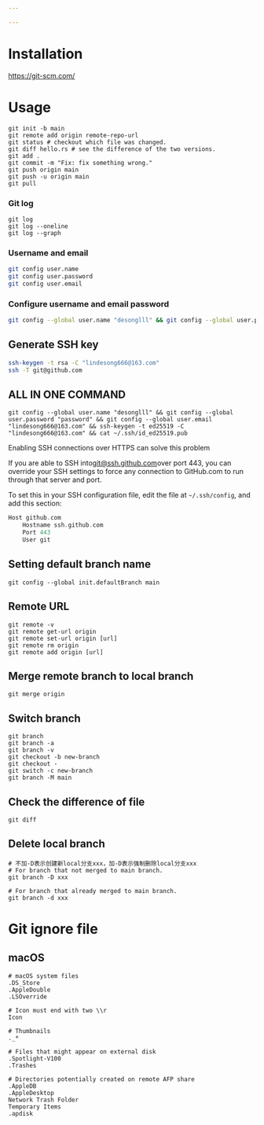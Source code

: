 ```yaml
---

---
```


# Installation

https://git-scm.com/

# Usage

```shell
git init -b main
git remote add origin remote-repo-url
git status # checkout which file was changed.
git diff hello.rs # see the difference of the two versions.
git add .
git commit -m "Fix: fix something wrong."
git push origin main
git push -u origin main
git pull
```

### Git log

```shell
git log
git log --oneline
git log --graph
```

### Username and email

```bash
git config user.name
git config user.password
git config user.email
```

### Configure username and email password

```bash
git config --global user.name "desonglll" && git config --global user.password "password" && git config --global user.email "lindesong666@163.com"
```

## Generate SSH key

```bash
ssh-keygen -t rsa -C "lindesong666@163.com"
ssh -T git@github.com
```

## ALL IN ONE COMMAND

```shell
git config --global user.name "desonglll" && git config --global user.password "password" && git config --global user.email "lindesong666@163.com" && ssh-keygen -t ed25519 -C "lindesong666@163.com" && cat ~/.ssh/id_ed25519.pub
```

Enabling SSH connections over HTTPS can solve this problem

If you are able to SSH into[git@ssh.github.com](mailto:git@ssh.github.com)over port 443, you can override your SSH
settings to force any connection to GitHub.com to run through that server and port.

To set this in your SSH configuration file, edit the file at `~/.ssh/config`, and add this section:

```rust
Host github.com
    Hostname ssh.github.com
    Port 443
    User git
```

## Setting default branch name

```shell
git config --global init.defaultBranch main
```

## Remote URL

```shell
git remote -v
git remote get-url origin
git remote set-url origin [url]
git remote rm origin
git remote add origin [url]
```

## Merge remote branch to local branch

```shell
git merge origin
```

## Switch branch

```shell
git branch
git branch -a
git branch -v
git checkout -b new-branch
git checkout -
git switch -c new-branch
git branch -M main
```

## Check the difference of file

```shell
git diff
```

## Delete local branch

```shell
# 不加-D表示创建新local分支xxx，加-D表示强制删除local分支xxx
# For branch that not merged to main branch.
git branch -D xxx

# For branch that already merged to main branch.
git branch -d xxx
```

# Git ignore file

## macOS

```plaintext
# macOS system files
.DS_Store
.AppleDouble
.LSOverride

# Icon must end with two \\r
Icon

# Thumbnails
._*

# Files that might appear on external disk
.Spotlight-V100
.Trashes

# Directories potentially created on remote AFP share
.AppleDB
.AppleDesktop
Network Trash Folder
Temporary Items
.apdisk
```

